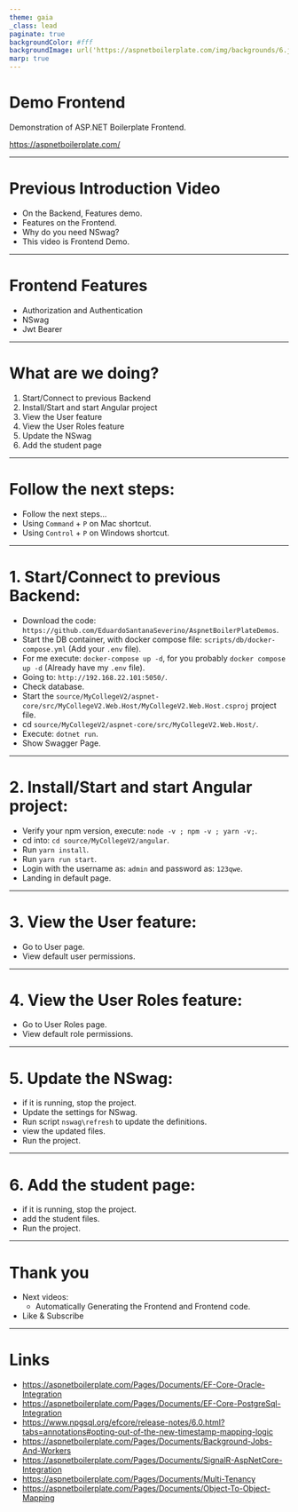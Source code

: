 ```yaml
---
theme: gaia
_class: lead
paginate: true
backgroundColor: #fff
backgroundImage: url('https://aspnetboilerplate.com/img/backgrounds/6.jpg')
marp: true
---
```


# Demo Frontend

Demonstration of ASP.NET Boilerplate Frontend.

https://aspnetboilerplate.com/

---

# Previous Introduction Video

- On the Backend, Features demo.
- Features on the Frontend.
- Why do you need NSwag?
- This video is Frontend Demo.

---

# Frontend Features

- Authorization and Authentication
- NSwag
- Jwt Bearer

---

# What are we doing?

1. Start/Connect to previous Backend
2. Install/Start and start Angular project
3. View the User feature
4. View the User Roles feature
5. Update the NSwag
6. Add the student page

---

# Follow the next steps:

- Follow the next steps...
- Using `Command` + `P` on Mac shortcut.
- Using `Control` + `P` on Windows shortcut.

---

# 1. Start/Connect to previous Backend:

- Download the code: `https://github.com/EduardoSantanaSeverino/AspnetBoilerPlateDemos`.
- Start the DB container, with docker compose file: `scripts/db/docker-compose.yml` (Add your `.env` file).
- For me execute: `docker-compose up -d`, for you probably `docker compose up -d` (Already have my `.env` file).
- Going to: `http://192.168.22.101:5050/`.
- Check database.
- Start the `source/MyCollegeV2/aspnet-core/src/MyCollegeV2.Web.Host/MyCollegeV2.Web.Host.csproj` project file.
- cd `source/MyCollegeV2/aspnet-core/src/MyCollegeV2.Web.Host/`.
- Execute: `dotnet run`.
- Show Swagger Page.

---

# 2. Install/Start and start Angular project:

- Verify your npm version, execute: `node -v ; npm -v ; yarn -v;`.
- cd into: `cd source/MyCollegeV2/angular`.
- Run `yarn install`.
- Run `yarn run start`.
- Login with the username as: `admin` and password as: `123qwe`.
- Landing in default page.

---

# 3. View the User feature:

- Go to User page.
- View default user permissions.

---

# 4. View the User Roles feature:

- Go to User Roles page.
- View default role permissions.

---

# 5. Update the NSwag:

- if it is running, stop the project.
- Update the settings for NSwag.
- Run script `nswag\refresh` to update the definitions.
- view the updated files.
- Run the project.

---

# 6. Add the student page:

- if it is running, stop the project.
- add the student files.
- Run the project.

---

# Thank you

- Next videos:
  - Automatically Generating the Frontend and Frontend code.
- Like & Subscribe

---

# Links

- https://aspnetboilerplate.com/Pages/Documents/EF-Core-Oracle-Integration
- https://aspnetboilerplate.com/Pages/Documents/EF-Core-PostgreSql-Integration
- https://www.npgsql.org/efcore/release-notes/6.0.html?tabs=annotations#opting-out-of-the-new-timestamp-mapping-logic
- https://aspnetboilerplate.com/Pages/Documents/Background-Jobs-And-Workers
- https://aspnetboilerplate.com/Pages/Documents/SignalR-AspNetCore-Integration
- https://aspnetboilerplate.com/Pages/Documents/Multi-Tenancy
- https://aspnetboilerplate.com/Pages/Documents/Object-To-Object-Mapping
